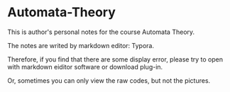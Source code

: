 # Automata-Theory
This is author's personal notes for the course Automata Theory.

The notes are writed by markdown editor: Typora.

Therefore, if you find that there are some display error, please try to open with markdown eiditor software or download plug-in.

Or, sometimes you can only view the raw codes, but not the pictures.
